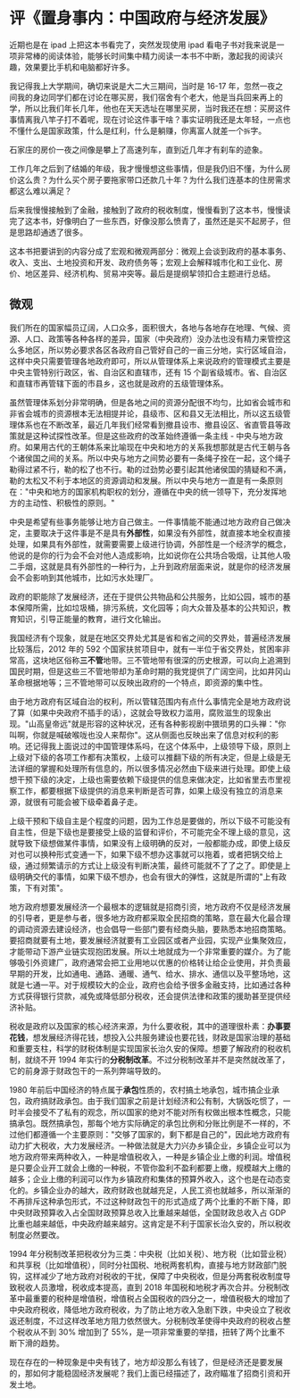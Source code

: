 # 评《置身事内：中国政府与经济发展》

近期也是在 ipad 上把这本书看完了，突然发现使用 ipad 看电子书对我来说是一项非常棒的阅读体验，能够长时间集中精力阅读一本书不中断，激起我的阅读兴趣，效果要比手机和电脑都好许多。

我记得我上大学期间，确切来说是大二大三期间，当时是 16-17 年，忽然一夜之间我的身边同学们都在讨论在哪买房，我们宿舍有个老大，他是当兵回来再上的学，所以比我们年长几年，他也在天天选址在哪里买房，当时我还在想：买房这件事情离我八竿子打不着呢，现在讨论这件事干啥？事实证明我还是太年轻，一点也不懂什么是国家政策，什么是红利，什么是躺赚，你离富人就差一个`拆`字。

石家庄的房价一夜之间像是攀上了高速列车，直到近几年才有刹车的迹象。

工作几年之后到了结婚的年级，我才慢慢想这些事情，但是我仍旧不懂，为什么房价这么贵？为什么买个房子要拖家带口还款几十年？为什么我们连基本的住房需求都这么难以满足？

后来我慢慢接触到了金融，接触到了政府的税收制度，慢慢看到了这本书，慢慢读完了这本书，好像明白了一些东西，好像没那么愤青了，虽然还是买不起房子，但是思路却通透了很多。

这本书把要讲到的内容分成了宏观和微观两部分：微观上会谈到政府的基本事务、收入、支出、土地投资和开发、政府债务等；宏观上会解释城市化和工业化、房价、地区差异、经济机构、贸易冲突等。最后是提纲挈领扣合主题进行总结。

## 微观

我们所在的国家幅员辽阔，人口众多，面积很大，各地与各地存在地理、气候、资源、人口、政策等各种各样的差异，国家（中央政府）没办法也没有精力来管控这么多地区，所以势必要求各区各政府自己管好自己的一亩三分地，实行区域自治，这样中央只需要管理各地政府即可，所以从管理体系上来说政府的管理模式主要是中央主管特别行政区，省、自治区和直辖市，还有 15 个副省级城市。省、自治区和直辖市再管辖下面的市县乡，这也就是政府的五级管理体系。

虽然管理体系划分非常明确，但是各地之间的资源分配很不均匀，比如省会城市和非省会城市的资源根本无法相提并论，县级市、区和县又无法相比，所以这五级管理体系也在不断改革，最近几年我们经常看到撤县设市、撤县设区、省直管县等政策就是这种试探性改革。但是这些政府的改革始终遵循一条主线 - 中央与地方政府。如果用古代的王朝体系来比喻现在中央和地方的关系我想那就是古代王朝与各个诸侯国之间的关系。所以中央与地方之间势必要有一条绳子拴在一起，这个绳子勒得过紧不行，勒的松了也不行。勒的过劲势必要引起其他诸侯国的猜疑和不满，勒的太松又不利于本地区的资源调动和发展。所以中央与地方一直是有一条原则在："中央和地方的国家机构职权的划分，遵循在中央的统一领导下，充分发挥地方的主动性、积极性的原则。"

中央是希望有些事务能够让地方自己做主。一件事情能不能通过地方政府自己做决定，主要取决于这件事是不是具有**外部性**，如果没有外部性，就直接本地全权直接处理，如果具有外部性，就需要需要上级进行协调，外部性是一个经济学的概念，他说的是你的行为会不会对他人造成影响，比如说你在公共场合吸烟，让其他人吸二手烟，这就是具有外部性的一种行为，上升到政府层面来说，就是你的经济发展会不会影响到其他城市，比如污水处理厂。

政府的职能除了发展经济，还在于提供公共物品和公共服务，比如公园，城市的基本保障所需，比如垃圾桶，排污系统，文化园等；向大众普及基本的公共知识，教育知识，引导正能量的教育，进行文化输出。

我国经济有个现象，就是在地区交界处尤其是省和省之间的交界处，普遍经济发展比较落后，2012 年的 592 个国家扶贫项目中，就有一半位于省交界处，贫困率非常高，这块地区俗称**三不管**地带。三不管地带有很深的历史根源，可以向上追溯到国民时期，但是这些三不管地带却为革命时期的我党提供了广阔空间，比如井冈山革命根据地等；三不管地带可以反映出政府的一个特点，即资源的集中性。

由于地方政府有区域自治的权利，所以管辖范围内有点什么事情完全是地方政府说了算（如果中央政府不插手的话），这就会导致权力滥用，腐败滋生的现象出现。"山高皇帝远"就是形容的这种状况，还有各种影视剧中猥琐男的口头禅："你叫啊，你就是喊破喉咙也没人来帮你"。这从侧面也反映出来了信息对权利的影响。还记得我上面说过的中国管理体系吗，在这个体系中，上级领导下级，原则上上级对下级的各项工作都有决策权，上级可以推翻下级的所有决定，但是上级是无法详细的掌握和处理所有信息的，所以很多情况必然由下级来进行处理。即使上级想干预下级的决定，上级也需要依赖下级提供的信息来做决定，比如省里去市里视察工作，都要根据下级提供的消息来判断是否可靠，如果上级没有独立的消息来源，就很有可能会被下级牵着鼻子走。

上级干预和下级自主是个程度的问题，因为工作总是要做的，所以下级不可能没有自主性，但是下级也是要接受上级的监督和评价，不可能完全不理上级的意见，这就导致下级想做某件事情，如果没有上级明确的反对，一般都能办成，即使上级反对也可以换种形式变通一下，如果下级不想办这事就可以拖着，或者把锅交给上级，通过频繁请示的方式让上级没有判断决策，最终可能就不了了之了。即使是上级明确交代的事情，如果下级不想办，也会有很大的弹性，这就是所谓的"上有政策，下有对策"。

地方政府想要发展经济一个最根本的逻辑就是招商引资，地方政府不仅是经济发展的引导者，更是参与者，很多地方政府都采取全民招商的策略，意在最大化最合理的调动资源去建设经济，也会倡导一些部门要有经商头脑，要熟悉本地招商策略。要招商就要有土地，要发展经济就要有工业园区或者产业园，实现产业集聚效应，才能带动下游产业链实现抱团发展。所以土地就成为一个非常重要的媒介。为了能够吸引外资建厂，政府通常会把工业用地以优惠的价格转让给企业使用，并负责最早期的开发，比如通电、通路、通暖、通气、给水、排水、通信以及平整场地，这就是七通一平。对于规模较大的企业，政府也会给予很多金融支持，比如通过各种方式获得银行贷款，减免或降低部分税收，还会提供法律和政策的援助甚至提供经济补贴。

税收是政府以及国家的核心经济来源，为什么要收税，其中的道理很朴素：**办事要花钱**，想发展经济得花钱，想投入公共服务建设也要花钱，财政是国家治理的基础和重要支柱，科学的财税体制是实现国家长治久安的保障。想要了解政府的税收机制，就绕不开 1994 年实行的**分税制改革**。不过分税制改革并不是突然就改革了，它的前身源于财政包干的一系列弊端导致的。

1980 年前后中国经济的特点属于**承包**性质的，农村搞土地承包，城市搞企业承包，政府搞财政承包。由于我们国家之前是计划经济和公有制，大锅饭吃惯了，一时半会接受不了私有的观念，所以国家的绝对不能对所有权做出根本性概念，只能搞承包。既然搞承包，那每个地方实际确定的承包比例和分账比例是不一样的，不过他们都遵循一个主要原则："交够了国家的，剩下都是自己的"，因此地方政府有动力扩大税收，大力发展经济。一种做法就是大力兴办乡镇企业，乡镇企业可以为地方政府带来两种收入，一种是增值税收入，一种是乡镇企业上缴的利润。增值税是只要企业开工就会上缴的一种税，不管你盈利不盈利都要上缴，规模越大上缴的越多；企业上缴的利润可以作为乡镇政府和集体的预算外收入，这个也是在动态变化的。乡镇企业办的越大，政府财政也就越充足，人民工资也就越多，所以渐渐的不再排斥这种承包形式，不过这种财政包干的形式造成了两个比重的不断下降，即中央财政预算收入占全国财政预算总收入比重越来越低，全国财政总收入占 GDP 比重也越来越低，中央政府越来越穷。这肯定是不利于国家长治久安的，所以税收制度必然要改。

1994 年分税制改革把税收分为三类：中央税（比如关税）、地方税（比如营业税）和共享税（比如增值税），同时分社国税、地税两套机构，直接与地方财政部门脱钩，这样减少了地方政府对税收的干扰，保障了中央税收，但是分两套税收制度导致税收人员激增，税收成本提高，直到 2018 年国税和地税才再次合并。分税制改革中最重要的税种是增值税，增值税占全国税收的四分之一，增值税极大的增加了中央政府税收，降低地方政府税收，为了防止地方收入急剧下跌，中央设立了税收返还制度，不过这样改革地方阻力依然很大。分税制改革使得中央政府的税收占整个税收从不到 30% 增加到了 55%，是一项非常重要的举措，扭转了两个比重不断下滑的趋势。

现在存在的一种现象是中央有钱了，地方却没那么有钱了，但是经济还是要发展的，那如何才能稳固经济发展呢？我们上面已经描述了，政府瞄准了招商引资和开发土地。





